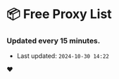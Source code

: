 # :package: Free Proxy List
### Updated every 15 minutes.

- Last updated: `2024-10-30 14:22`

:heart:
